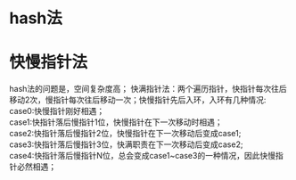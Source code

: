 # hash法
# 快慢指针法
  hash法的问题是，空间复杂度高；
  快满指针法：两个遍历指针，快指针每次往后移动2次，慢指针每次往后移动一次；快慢指针先后入环，入环有几种情况:  
    case0:快慢指针刚好相遇；  
    case1:快指针落后慢指针1位，快慢指针在下一次移动时相遇；  
    case2:快指针落后慢指针2位，快慢指针在下一次移动后变成case1;  
    case3:快指针落后慢指针3位，快满职责在下一次移动后变成case2;  
    case4:快指针落后慢指针N位，总会变成case1~case3的一种情况，因此快慢指针必然相遇；  
  
